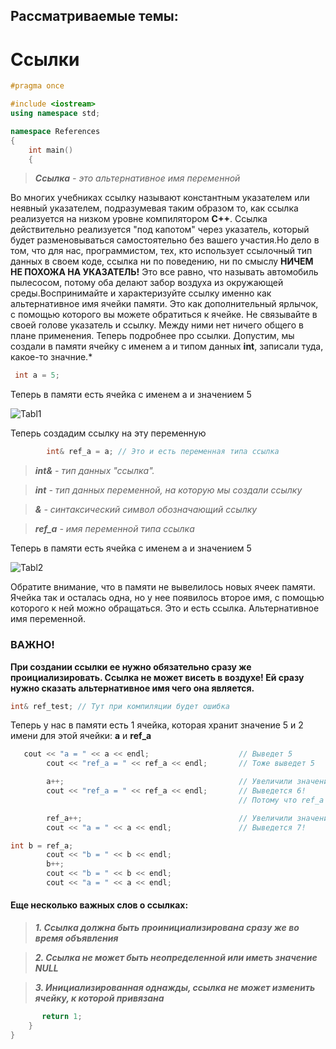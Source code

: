 ## Рассматриваемые темы:
# Ссылки

```c++
#pragma once

#include <iostream>
using namespace std;

namespace References
{
    int main()
    {
```

>***Ссылка** - это альтернативное имя переменной*

Во многих учебниках ссылку называют константным указателем или неявный указателем,
подразумевая таким образом то, как ссылка реализуется на низком уровне компилятором **С++**.
Ссылка действительно реализуется "под капотом" через указатель, который будет разменовываться
самостоятельно без вашего участия.Но дело в том, что для нас, программистом, тех, кто использует ссылочный тип данных в своем коде,
ссылка ни по поведению, ни по смыслу **НИЧЕМ НЕ ПОХОЖА НА УКАЗАТЕЛЬ!** Это все равно, что называть автомобиль пылесосом, потому оба делают забор воздуха из окружающей среды.Воспринимайте и характеризуйте ссылку именно как альтернативное имя ячейки памяти.
Это как дополнительный ярлычок, с помощью которого вы можете обратиться к ячейке.
Не связывайте в своей голове указатель и ссылку. Между ними нет ничего общего в плане применения.
Теперь подробнее про ссылки. Допустим, мы создали в памяти ячейку с именем а и типом данных **int**, записали туда, какое-то значние.*

```c++
 int a = 5;
```

Теперь в памяти есть ячейка с именем a и значением 5

![Tabl1](https://pp.userapi.com/c831309/v831309240/f6ca8/svXEQVH_RjE.jpg)
        
Теперь создадим ссылку на эту переменную
        
```c++        
        int& ref_a = a; // Это и есть переменная типа ссылка
```        
   
  > ***int&** - тип данных "ссылка".*
  
  > ***int** - тип данных переменной, на которую мы создали ссылку*
    
  > ***&** - синтаксический символ обозначающий ссылку*
    
  > ***ref_a** - имя переменной типа ссылка*
  
 Теперь в памяти есть ячейка с именем a и значением 5
 
 ![Tabl2](https://pp.userapi.com/c831309/v831309240/f6caf/fPX6IyAIL98.jpg)
 
 Обратите внимание, что в памяти не вывелилось новых ячеек памяти.
   Ячейка так и осталась одна, но у нее появилось второе имя,
   с помощью которого к ней можно обращаться.
   Это и есть ссылка. Альтернативное имя переменной.
   
  ### ВАЖНО!
  **При создании ссылки ее нужно обязательно сразу же проициализировать.
   Ссылка не может висеть в воздухе! Ей сразу нужно сказать альтернативное имя чего она является.**
   
```c++
int& ref_test; // Тут при компиляции будет ошибка
```

 Теперь у нас в памяти есть 1 ячейка, которая хранит значение 5
   и 2 имени для этой ячейки: **a** и **ref_a**
   
```c++
   cout << "a = " << a << endl;                    // Выведет 5
        cout << "ref_a = " << ref_a << endl;       // Тоже выведет 5

        a++;                                       // Увеличили значение ячейки на 1
        cout << "ref_a = " << ref_a << endl;       // Выведется 6!
                                                   // Потому что ref_a - это та же ячейка, которую мы только что увеличили на 1

        ref_a++;                                   // Увеличили значение все той же ячейки на 1
        cout << "a = " << a << endl;               // Выведется 7!
```  
```c++
int b = ref_a;
        cout << "b = " << b << endl;
        b++;
        cout << "b = " << b << endl;
        cout << "a = " << a << endl;
```


 #### Еще несколько важных слов о ссылках:
 
 > ***1. Ссылка должна быть проинициализирована сразу же во время объявления***
 
 > ***2. Ссылка не может быть неопределенной или иметь значение NULL***
 
 > ***3. Инициализированная однажды, ссылка не может изменить ячейку, к которой привязана***
 
 
```c++       
       return 1;
    }
}
```
